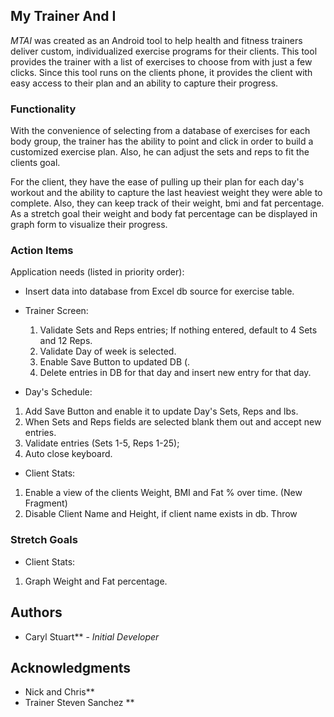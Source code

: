 ## My Trainer And I 

_MTAI_ was created as an Android tool to help health and fitness trainers deliver custom, individualized exercise programs for their clients.  This tool provides the trainer with a list of exercises to choose from with just a few clicks.  Since this tool runs
on the clients phone, it provides the client with easy access to their plan and an ability to capture their progress.

### Functionality

With the convenience of selecting from a database of exercises for each body group, the trainer has the ability to point and click in 
order to build a customized exercise plan.  Also, he can adjust the sets and reps to fit the clients goal.  

For the client, they have the ease of pulling up their plan for each day's workout and the ability to capture the last heaviest 
weight they were able to complete.  Also, they can keep track of their weight, bmi and fat percentage.  As a stretch goal their 
weight and body fat percentage can be displayed in graph form to visualize their progress.
  
### Action Items

Application needs (listed in priority order):
* Insert data into database from Excel db source for exercise table.

* Trainer Screen:
  1) Validate Sets and Reps entries; If nothing entered, default to 4 Sets and 12 Reps.
  2) Validate Day of week is selected.
  3) Enable Save Button to updated DB (.
  4) Delete entries in DB for that day and insert new entry for that day.
  
 * Day's Schedule:
  1) Add Save Button and enable it to update Day's Sets, Reps and lbs.
  2) When Sets and Reps fields are selected blank them out and accept new entries.
  3) Validate entries (Sets 1-5, Reps 1-25);
  4) Auto close keyboard.
  
  * Client Stats:
  1) Enable a view of the clients Weight, BMI and Fat % over time. (New Fragment)
  2) Disable Client Name and Height, if client name exists in db. Throw 

### Stretch Goals
* Client Stats:
1) Graph Weight and Fat percentage.

## Authors

* Caryl Stuart** - *Initial Developer* 

## Acknowledgments

* Nick and Chris**
* Trainer Steven Sanchez ** 
